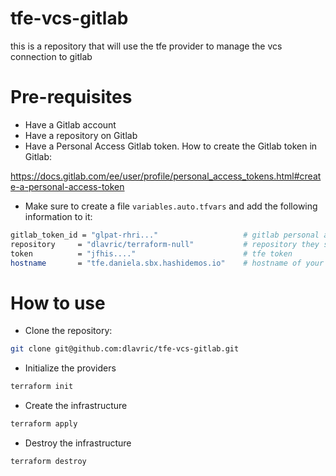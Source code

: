 # tfe-vcs-gitlab
this is a repository that will use the tfe provider to manage the vcs connection to gitlab

# Pre-requisites
- Have a Gitlab account
- Have a repository on Gitlab
- Have a Personal Access Gitlab token. How to create the Gitlab token in Gitlab:

https://docs.gitlab.com/ee/user/profile/personal_access_tokens.html#create-a-personal-access-token



- Make sure to create a file `variables.auto.tfvars` and add the following information to it: 
```sh
gitlab_token_id = "glpat-rhri..."                   # gitlab personal access token
repository     = "dlavric/terraform-null"           # repository they should all be connected to
token          = "jfhis...."                        # tfe token
hostname       = "tfe.daniela.sbx.hashidemos.io"    # hostname of your TFE environment
```

# How to use
- Clone the repository:
```sh 
git clone git@github.com:dlavric/tfe-vcs-gitlab.git
```

- Initialize the providers
```sh
terraform init
```

- Create the infrastructure
```sh
terraform apply
```

- Destroy the infrastructure
```sh
terraform destroy
```
